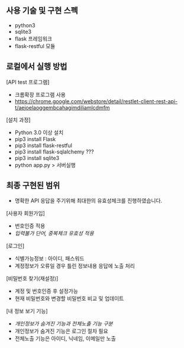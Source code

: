 사용 기술 및 구현 스펙
-
- python3
- sqlite3
- flask 프레임워크
- flask-restful 모듈

로컬에서 실행 방법
-
[API test 프로그램]
- 크롬확장 프로그램 사용
- https://chrome.google.com/webstore/detail/restlet-client-rest-api-t/aejoelaoggembcahagimdiliamlcdmfm

[설치 과정]
- Python 3.0 이상 설치
- pip3 install Flask
- pip3 install flask-restful
- pip3 install flask-sqlalchemy ???
- pip3 install sqlite3
- python app.py > 서버실행

최종 구현된 범위
-
- 명확한 API 응답을 주기위해 최대한의 유효성체크를 진행하였습니다.

[사용자 회원가입]
- 번호인증 적용
- *입력불가 단어, 중복체크 유효성 적용*

[로그인]
- 식별가능정보 : 아이디, 패스워드
- 계정정보가 오류일 경우 틀린 정보내용 응답에 노출 처리

[비밀번호 찾기(재설정)]
- 계정 및 번호인증 후 설정가능
- 현재 비밀번호와 변경할 비밀번호 비교 및 업데이트

[내 정보 보기 기능]
- *개인정보가 숨겨진 기능과 전체노출 기능 구분*
- 개인정보가 숨겨진 기능은 로그인 절차 필요
- 전체노출 기능은 아이디, 닉네임, 이메일만 노출
